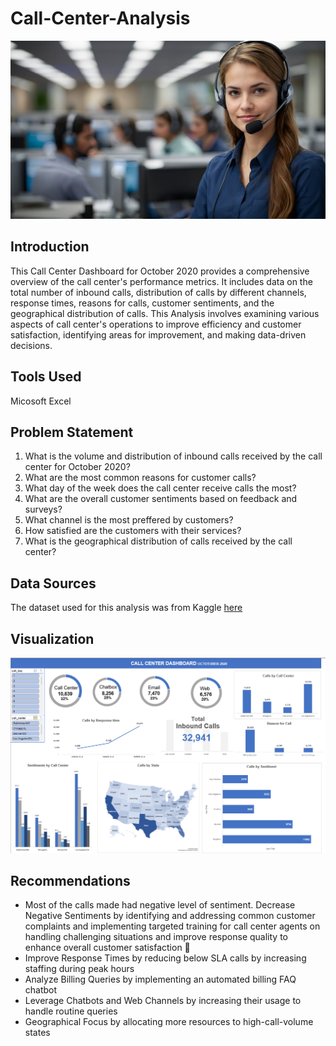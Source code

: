 # Call-Center-Analysis

![](call-center-8643476_1280.jpg)

## Introduction

This Call Center Dashboard for October 2020 provides a comprehensive overview of the call center's performance metrics. It includes data on the total number of inbound calls, distribution of calls by different channels, response times, reasons for calls, customer sentiments, and the geographical distribution of calls. This Analysis involves examining various aspects of call center's operations to improve efficiency and customer satisfaction, identifying areas for improvement, and making data-driven decisions.

## Tools Used

Micosoft Excel

## Problem Statement

1. What is the volume and distribution of inbound calls received by the call center for October 2020?
2. What are the most common reasons for customer calls?
3. What day of the week does the call center receive calls the most?
4. What are the overall customer sentiments based on feedback and surveys?
5. What channel is the most preffered by customers?
6. How satisfied are the customers with their services?
7. What is the geographical distribution of calls received by the call center?

## Data Sources

The dataset used for this analysis was from Kaggle [here](https://www.kaggle.com/datasets/satvicoder/call-center-data)

## Visualization

![](callcenterdashboard.png)

## Recommendations

- Most of the calls made had negative level of sentiment. Decrease Negative Sentiments by identifying and addressing common customer complaints and implementing targeted training for call center agents on handling challenging situations and improve response quality to enhance overall customer satisfaction 🙂
- Improve Response Times by reducing below SLA calls by increasing staffing during peak hours
- Analyze Billing Queries by implementing an automated billing FAQ chatbot
- Leverage Chatbots and Web Channels by increasing their usage to handle routine queries
- Geographical Focus by allocating more resources to high-call-volume states



